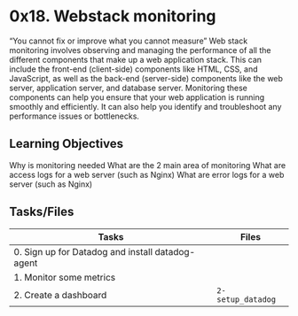 # 0x18. Webstack monitoring

“You cannot fix or improve what you cannot measure”
Web stack monitoring involves observing and managing the performance of all the different components that make up a web application stack. This can include the front-end (client-side) components like HTML, CSS, and JavaScript, as well as the back-end (server-side) components like the web server, application server, and database server.
Monitoring these components can help you ensure that your web application is running smoothly and efficiently. It can also help you identify and troubleshoot any performance issues or bottlenecks.

## Learning Objectives

Why is monitoring needed
What are the 2 main area of monitoring
What are access logs for a web server (such as Nginx)
What are error logs for a web server (such as Nginx)

## Tasks/Files

|      Tasks          |Files               |
|----------------|-------------------------------|
|0. Sign up for Datadog and install datadog-agent| 
|1. Monitor some metrics|
|2. Create a dashboard|`2-setup_datadog`|
